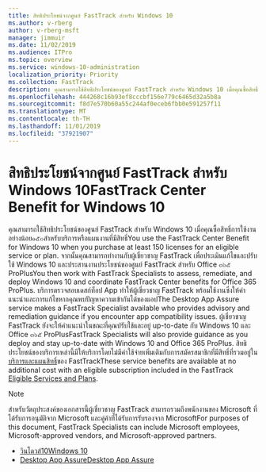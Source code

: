 ```yaml
---
title: สิทธิประโยชน์จากศูนย์ FastTrack สำหรับ Windows 10
ms.author: v-rberg
author: v-rberg-msft
manager: jimmuir
ms.date: 11/02/2019
ms.audience: ITPro
ms.topic: overview
ms.service: windows-10-administration
localization_priority: Priority
ms.collection: FastTrack
description: คุณสามารถใช้สิทธิประโยชน์ของศูนย์ FastTrack สำหรับ Windows 10 เมื่อคุณซื้อสิทธิ์การใช้งานอย่าง*น้อย*๑๕๐สำหรับบริการหรือแผนงานที่มีสิทธิ์
ms.openlocfilehash: 444268c16b93ef8cccbf156e779c6465d32a5b8a
ms.sourcegitcommit: f8d7e570b60a55c244af0eceb6fbb0e591257f11
ms.translationtype: MT
ms.contentlocale: th-TH
ms.lasthandoff: 11/01/2019
ms.locfileid: "37921907"
---
```

# <a name="fasttrack-center-benefit-for-windows-10"></a><span data-ttu-id="5dc2f-103">สิทธิประโยชน์จากศูนย์ FastTrack สำหรับ Windows 10</span><span class="sxs-lookup"><span data-stu-id="5dc2f-103">FastTrack Center Benefit for Windows 10</span></span>

<span data-ttu-id="5dc2f-104">คุณสามารถใช้สิทธิประโยชน์ของศูนย์ FastTrack สำหรับ Windows 10 เมื่อคุณซื้อสิทธิ์การใช้งานอย่างน้อย๑๕๐สำหรับบริการหรือแผนงานที่มีสิทธิ์</span><span class="sxs-lookup"><span data-stu-id="5dc2f-104">You use the FastTrack Center Benefit for Windows 10 when you purchase at least 150 licenses for an eligible service or plan.</span></span> <span data-ttu-id="5dc2f-105">จากนั้นคุณสามารถทำงานกับผู้เชี่ยวชาญ FastTrack เพื่อประเมินแก้ไขและปรับใช้ Windows 10 และประสานงานประโยชน์ของศูนย์ FastTrack สำหรับ Office ๓๖๕ ProPlus</span><span class="sxs-lookup"><span data-stu-id="5dc2f-105">You then work with FastTrack Specialists to assess, remediate, and deploy Windows 10 and coordinate FastTrack Center benefits for Office 365 ProPlus.</span></span> <span data-ttu-id="5dc2f-106">บริการตรวจสอบเดสก์ท็อป App ทำให้ผู้เชี่ยวชาญ FastTrack พร้อมใช้งานซึ่งให้คำแนะนำและการแก้ไขหากคุณพบปัญหาความเข้ากันได้ของแอป</span><span class="sxs-lookup"><span data-stu-id="5dc2f-106">The Desktop App Assure service makes a FastTrack Specialist available who provides advisory and remediation guidance if you encounter app compatibility issues.</span></span>  <span data-ttu-id="5dc2f-107">ผู้เชี่ยวชาญ FastTrack ยังจะให้คำแนะนำในขณะที่คุณปรับใช้และอยู่ up-to-date กับ Windows 10 และ Office ๓๖๕ ProPlus</span><span class="sxs-lookup"><span data-stu-id="5dc2f-107">FastTrack Specialists will also provide guidance as you deploy and stay up-to-date with Windows 10 and Office 365 ProPlus.</span></span> <span data-ttu-id="5dc2f-108">สิทธิประโยชน์ของบริการเหล่านี้มีให้บริการโดยไม่มีค่าใช้จ่ายเพิ่มเติมกับการสมัครสมาชิกที่มีสิทธิ์ที่รวมอยู่ใน[บริการและแผนสิทธิ์](M365-eligible-services-and-plans.md)ของ FastTrack</span><span class="sxs-lookup"><span data-stu-id="5dc2f-108">These service benefits are available at no additional cost with an eligible subscription included in the FastTrack [Eligible Services and Plans](M365-eligible-services-and-plans.md).</span></span>
  
> [!NOTE]
> <span data-ttu-id="5dc2f-109">สำหรับวัตถุประสงค์ของเอกสารนี้ผู้เชี่ยวชาญ FastTrack สามารถรวมถึงพนักงานของ Microsoft ที่ได้รับการอนุมัติจาก Microsoft และคู่ค้าที่ได้รับการรับรองจาก Microsoft</span><span class="sxs-lookup"><span data-stu-id="5dc2f-109">For purposes of this document, FastTrack Specialists can include Microsoft employees, Microsoft-approved vendors, and Microsoft-approved partners.</span></span> 
    
- [<span data-ttu-id="5dc2f-110">วินโดวส์10</span><span class="sxs-lookup"><span data-stu-id="5dc2f-110">Windows 10</span></span>](Win-10-windows-10.md)
- [<span data-ttu-id="5dc2f-111">Desktop App Assure</span><span class="sxs-lookup"><span data-stu-id="5dc2f-111">Desktop App Assure</span></span>](Win-10-desktop-app-assure.md)
  

  

 